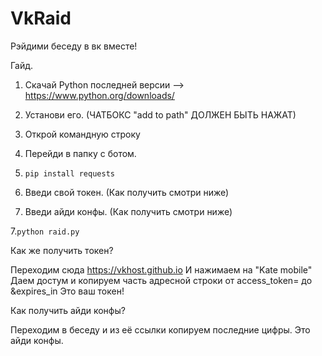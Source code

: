 # VkRaid
Рэйдими беседу в вк вместе!

Гайд. 

1. Скачай Python последней версии  --> https://www.python.org/downloads/

2. Установи его. (ЧАТБОКС "add to path" ДОЛЖЕН БЫТЬ НАЖАТ)

3. Открой командную строку

3. Перейди в папку с ботом.

4. `pip install requests`

5. Введи свой токен. (Как получить смотри ниже)

6. Введи айди конфы. (Как получить смотри ниже)

7.`python raid.py`



Как же получить токен?


Переходим сюда 
https://vkhost.github.io
И нажимаем на "Kate mobile"
Даем достум и копируем часть адресной строки от access_token= до &expires_in
Это ваш токен!

Как получить айди конфы?


Переходим в беседу и из её ссылки копируем последние цифры. Это айди конфы.
